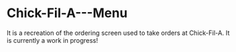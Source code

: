 # Chick-Fil-A---Menu

It is a recreation of the ordering screen used to take orders at Chick-Fil-A. It is currently a work in progress!
